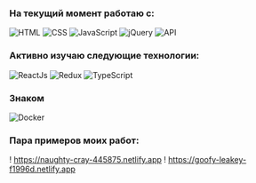 ### На текущий момент работаю с:

![HTML](https://img.shields.io/badge/-HTML-090909?style=for-the-badge&logo=html5)
![CSS](https://img.shields.io/badge/-CSS-090909?style=for-the-badge&logo=css3)
![JavaScript](https://img.shields.io/badge/-JavaScript-090909?style=for-the-badge&logo=JavaScript)
![jQuery](https://img.shields.io/badge/-jQuery-090909?style=for-the-badge&logo=jQuery)
![API](https://img.shields.io/badge/-API-090909?style=for-the-badge&logo=API)

###  Активно изучаю  следующие  технологии:
![ReactJs](https://img.shields.io/badge/-ReactJs-090909?style=for-the-badge&logo=React)
![Redux](https://img.shields.io/badge/-Redux-090909?style=for-the-badge&logo=Redux)
![TypeScript](https://img.shields.io/badge/-TypeScript-090909?style=for-the-badge&logo=TypeScript)

### Знаком
![Docker](https://img.shields.io/badge/-Docker-090909?style=for-the-badge&logo=Docker)

### Пара примеров моих работ:

! https://naughty-cray-445875.netlify.app
! https://goofy-leakey-f1996d.netlify.app
